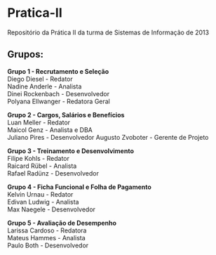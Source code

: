 # Pratica-II
Repositório da Prática II da turma de Sistemas de Informação de 2013

## Grupos:
**Grupo 1 - Recrutamento e Seleção**  
Diego Diesel - Redator  
Nadine Anderle - Analista  
Dinei Rockenbach - Desenvolvedor  
Polyana Ellwanger - Redatora Geral  

**Grupo 2 - Cargos, Salários e Benefícios**  
Luan Meller - Redator   
Maicol Genz - Analista e DBA  
Juliano Pires - Desenvolvedor 
Augusto Zvoboter - Gerente de Projeto  

**Grupo 3 - Treinamento e Desenvolvimento**  
Filipe Kohls - Redator  
Raicard Rübel - Analista  
Rafael Radünz - Desenvolvedor  

**Grupo 4 - Ficha Funcional e Folha de Pagamento**  
Kelvin Urnau - Redator  
Edivan Ludwig - Analista  
Max Naegele - Desenvolvedor  

**Grupo 5 - Avaliação de Desempenho**  
Larissa Cardoso - Redatora  
Mateus Hammes - Analista  
Paulo Both - Desenvolvedor  

